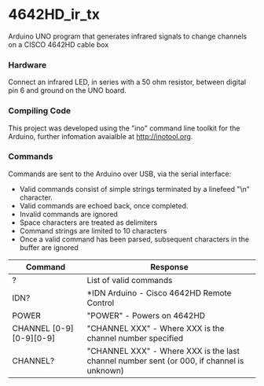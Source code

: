 # 4642HD_ir_tx
Arduino UNO program that generates infrared signals to change channels on a CISCO 4642HD cable box

### Hardware

Connect an infrared LED, in series with a 50 ohm resistor, between digital pin 6 and ground on the UNO board.

### Compiling Code

This project was developed using the "ino" command line toolkit for the Arduino, further infomation avaialble at http://inotool.org.

### Commands

Commands are sent to the Arduino over USB, via the serial interface:
  * Valid commands consist of simple strings terminated by a linefeed "\n" character. 
  * Valid commands are echoed back, once completed. 
  * Invalid commands are ignored 
  * Space characters are treated as delimiters
  * Command strings are limited to 10 characters
  * Once a valid command has been parsed, subsequent characters in the buffer are ignored

| Command                   |   Response                                                                                 |
| ------------------------  | ------------------------------------------------------------------------------------------ |
|?                          | List of valid commands                                                                     |
|IDN?                       | \*IDN Arduino - Cisco 4642HD Remote Control                                                |
|POWER                      | "POWER" - Powers on 4642HD                                                                 |
|CHANNEL [0-9][0-9][0-9]    | "CHANNEL XXX" - Where XXX is the channel number specified                                  |
|CHANNEL?                   | "CHANNEL XXX" - Where XXX is the last channel number sent (or 000, if channel is unknown)  |
